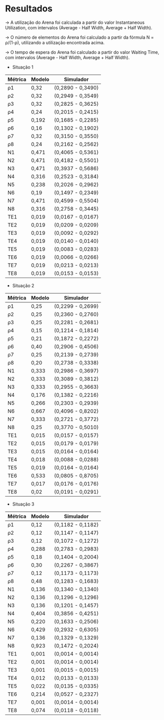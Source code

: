 ﻿# Resultados

-> A utilização do Arena foi calculada a partir do valor Instantaneous Utilization, com intervalos (Average - Half Width, Average + Half Width).

-> O número de elementos do Arena foi calculado a partir da fórmula N = ρ/(1-ρ), utilizando a utilização encontrada acima.

-> O tempo de espera do Arena foi calculado a partir do valor Waiting Time, com intervalos (Average - Half Width, Average + Half Width).

- Situação 1

Métrica | Modelo | Simulador
------- | ------ | ---------
ρ1      | 0,32   | (0,2890 - 0,3490)
ρ2      | 0,32   | (0,2949 - 0,3549)
ρ3      | 0,32   | (0,2825 - 0,3625)
ρ4      | 0,24   | (0,2015 - 0,2415)
ρ5      | 0,192  | (0,1685 - 0,2285)
ρ6      | 0,16   | (0,1302 - 0,1902)
ρ7      | 0,32   | (0,3150 - 0,3550)
ρ8      | 0,24   | (0,2162 - 0,2562)
N1      | 0,471  | (0,4065 - 0,5361)
N2      | 0,471  | (0,4182 - 0,5501)
N3      | 0,471  | (0,3937 - 0,5686)
N4      | 0,316  | (0,2523 - 0,3184)
N5      | 0,238  | (0,2026 - 0,2962)
N6      | 0,19   | (0,1497 - 0,2349)
N7      | 0,471  | (0,4599 - 0,5504)
N8      | 0,316  | (0,2758 - 0,3445)
TE1     | 0,019  | (0,0167 - 0,0167)
TE2     | 0,019  | (0,0209 - 0,0209)
TE3     | 0,019  | (0,0092 - 0,0292)
TE4     | 0,019  | (0,0140 - 0,0140)
TE5     | 0,019  | (0,0083 - 0,0283)
TE6     | 0,019  | (0,0066 - 0,0266)
TE7     | 0,019  | (0,0213 - 0,0213)
TE8     | 0,019  | (0,0153 - 0,0153)

- Situação 2

Métrica | Modelo | Simulador
------- | ------ | ---------
ρ1      | 0,25   | (0,2299 - 0,2699)
ρ2      | 0,25   | (0,2360 - 0,2760)
ρ3      | 0,25   | (0,2281 - 0,2681)
ρ4      | 0,15   | (0,1214 - 0,1814)
ρ5      | 0,21   | (0,1872 - 0,2272)
ρ6      | 0,40   | (0,2906 - 0,4506)
ρ7      | 0,25   | (0,2139 - 0,2739)
ρ8      | 0,20   | (0,2738 - 0,3338)
N1      | 0,333  | (0,2986 - 0,3697)
N2      | 0,333  | (0,3089 - 0,3812)
N3      | 0,333  | (0,2955 - 0,3663)
N4      | 0,176  | (0,1382 - 0,2216)
N5      | 0,266  | (0,2303 - 0,2939)
N6      | 0,667  | (0,4096 - 0,8202)
N7      | 0,333  | (0,2721 - 0,3772)
N8      | 0,25   | (0,3770 - 0,5010)
TE1     | 0,015  | (0,0157 - 0,0157)
TE2     | 0,015  | (0,0179 - 0,0179)
TE3     | 0,015  | (0,0164 - 0,0164)
TE4     | 0,018  | (0,0088 - 0,0288)
TE5     | 0,019  | (0,0164 - 0,0164)
TE6     | 0,533  | (0,0805 - 0,8705)
TE7     | 0,017  | (0,0176 - 0,0176)
TE8     | 0,02   | (0,0191 - 0,0291)

- Situação 3

Métrica | Modelo | Simulador
------- | ------ | ---------
ρ1      | 0,12   | (0,1182 - 0,1182)
ρ2      | 0,12   | (0,1147 - 0,1147)
ρ3      | 0,12   | (0,1072 - 0,1272)
ρ4      | 0,288  | (0,2783 - 0,2983)
ρ5      | 0,18   | (0,1404 - 0,2004)
ρ6      | 0,30   | (0,2267 - 0,3867)
ρ7      | 0,12   | (0,1173 - 0,1173)
ρ8      | 0,48   | (0,1283 - 0,1683)
N1      | 0,136  | (0,1340 - 0,1340)
N2      | 0,136  | (0,1296 - 0,1296)
N3      | 0,136  | (0,1201 - 0,1457)
N4      | 0,404  | (0,3856 - 0,4251)
N5      | 0,220  | (0,1633 - 0,2506)
N6      | 0,429  | (0,2932 - 0,6305)
N7      | 0,136  | (0,1329 - 0,1329)
N8      | 0,923  | (0,1472 - 0,2024)
TE1     | 0,001  | (0,0014 - 0,0014)
TE2     | 0,001  | (0,0014 - 0,0014)
TE3     | 0,001  | (0,0015 - 0,0015)
TE4     | 0,012  | (0,0133 - 0,0133)
TE5     | 0,022  | (0,0135 - 0,0335)
TE6     | 0,214  | (0,0527 - 0,2327)
TE7     | 0,001  | (0,0014 - 0,0014)
TE8     | 0,074  | (0,0118 - 0,0118)
